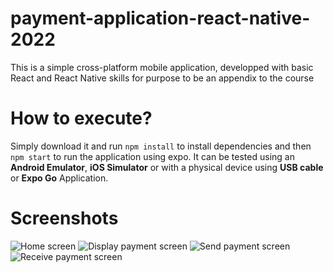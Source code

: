 # payment-application-react-native-2022

This is a simple cross-platform mobile application, developped with basic React and React Native skills for purpose to be an appendix to the course

# How to execute?
Simply download it and run `npm install` to install dependencies and then `npm start` to run the application using expo.
It can be tested using an **Android Emulator**, **iOS Simulator** or with a physical device using **USB cable** or **Expo Go** Application.

# Screenshots

![Home screen](screenshots/home.jfif)
![Display payment screen](screenshots/payment.jfif)
![Send payment screen](screenshots/send.jfif)
![Receive payment screen](screenshots/receive.jfif)
